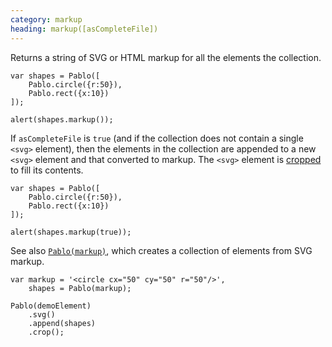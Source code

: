 ```yaml
---
category: markup
heading: markup([asCompleteFile])
---
```


Returns a string of SVG or HTML markup for all the elements the collection.

    var shapes = Pablo([
        Pablo.circle({r:50}),
        Pablo.rect({x:10})
    ]);

    alert(shapes.markup());


If `asCompleteFile` is `true` (and if the collection does not contain a single `<svg>` element), then the elements in the collection are appended to a new `<svg>` element and that converted to markup. The `<svg>` element is [cropped](/api/crop/) to fill its contents.

    var shapes = Pablo([
        Pablo.circle({r:50}),
        Pablo.rect({x:10})
    ]);

    alert(shapes.markup(true));


See also [`Pablo(markup)`](/api/Pablo/#Pablo-markup-attributes), which creates a collection of elements from SVG markup.

    var markup = '<circle cx="50" cy="50" r="50"/>',
        shapes = Pablo(markup);

    Pablo(demoElement)
        .svg()
        .append(shapes)
        .crop();
